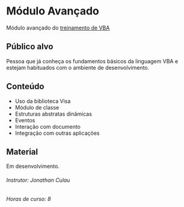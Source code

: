 # Módulo Avançado
Módulo avançado do [treinamento de VBA](https://labelo-vsw.github.io/Treinamento-VBA/)
## Público alvo
Pessoa que já conheça os fundamentos básicos da linguagem VBA e estejam habituados com o ambiente de desenvolvimento. 

## Conteúdo
- Uso da biblioteca Visa
- Módulo de classe
- Estruturas abstratas dinâmicas
- Eventos
- Interação com documento
- Integração com outras aplicações

## Material
Em desenvolvimento.

###### Instrutor: Jonathan Culau
###### Horas de curso: 8

